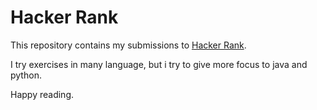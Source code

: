 # Hacker Rank

This repository contains my submissions to [Hacker Rank](https://www.hackerrank.com/kev_cabrerar).

I try exercises in many language, but i try to give more focus to java and python.

Happy reading.
